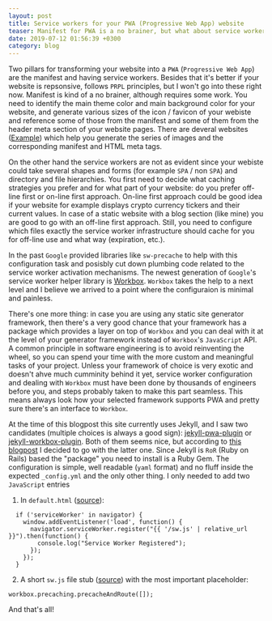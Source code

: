 ```yaml
---
layout: post
title: Service workers for your PWA (Progressive Web App) website
teaser: Manifest for PWA is a no brainer, but what about service workers?
date: 2019-07-12 01:56:39 +0300
category: blog
---
```

Two pillars for transforming your website into a `PWA` (`Progressive Web App`) are the manifest and having service workers. Besides that it's better if your website is repsonsive, follows `PRPL` principles, but I won't go into these right now. Manifest is kind of a no brainer, although requires some work. You need to identify the main theme color and main background color for your website, and generate various sizes of the icon / favicon of your webiste and reference some of those from the manifest and some of them from the header meta section of your website pages. There are deveral websites ([Example](https://tomitm.github.io/appmanifest/)) which help you generate the series of images and the corresponding manifest and HTML meta tags.

On the other hand the service workers are not as evident since your webiste could take several shapes and forms (for example `SPA` / non `SPA`) and directory and file hierarchies. You first need to decide what caching strategies you prefer and for what part of your website: do you prefer off-line first or on-line first approach. On-line first approach could be good idea if your website for example displays crypto currency tickers and their current values. In case of a static website with a blog section (like mine) you are good to go with an off-line first approach. Still, you need to configure which files exactly the service worker infrastructure should cache for you for off-line use and what way (expiration, etc.).

In the past `Google` provided libraries like `sw-precache` to help with this configuration task and posisbly cut down plumbing code related to the service worker activation mechanisms. The newest generation of `Google`'s service worker helper library is [Workbox](https://developers.google.com/web/tools/workbox/). `Workbox` takes the help to a next level and I believe we arrived to a point where the configuraion is minimal and painless.

There's one more thing: in case you are using any static site generator framework, then there's a very good chance that your framework has a package which provides a layer on top of `Workbox` and you can deal with it at the level of your generator framework instead of `Workbox`'s `JavaScript` API. A common principle in software engineering is to avoid reinventing the wheel, so you can spend your time with the more custom and meaningful tasks of your project. Unless your framework of choice is very exotic and doesn't ahve much cumminity behind it yet, service worker configuration and dealing with `Workbox` must have been done by thousands of engineers before you, and steps probably taken to make this part seamless. This means always look how your selected framework supports PWA and pretty sure there's an interface to `Workbox`.

At the time of this blogpost this site currently uses Jekyll, and I saw two candidates (multiple choices is always a good sign): [jekyll-pwa-plugin](https://github.com/lavas-project/jekyll-pwa) or [jekyll-workbox-plugin](https://github.com/bmeurer/jekyll-workbox-plugin). Both of them seems nice, but according to [this blogpost](https://benediktmeurer.de/2018/12/06/introducing-jekyll-workbox-plugin/) I decided to go with the latter one. Since Jekyll is `RoR` (Ruby on Rails) based the "package" you need to install is a Ruby Gem. The configuration is simple, well readable (`yaml` format) and no fluff inside the expected `_config.yml` and the only other thing. I only needed to add two `JavaScript` entries

1. In `default.html` ([source](https://github.com/CsabaConsulting/csaba.page/blob/master/_layouts/default.html#L26)):

```
  if ('serviceWorker' in navigator) {
    window.addEventListener('load', function() {
      navigator.serviceWorker.register("{{ '/sw.js' | relative_url }}").then(function() {
        console.log("Service Worker Registered");
      });
    });
  }
```

2. A short `sw.js` file stub ([source](https://github.com/CsabaConsulting/csaba.page/blob/master/sw.js)) with the most important placeholder:

```
workbox.precaching.precacheAndRoute([]);
```

And that's all!